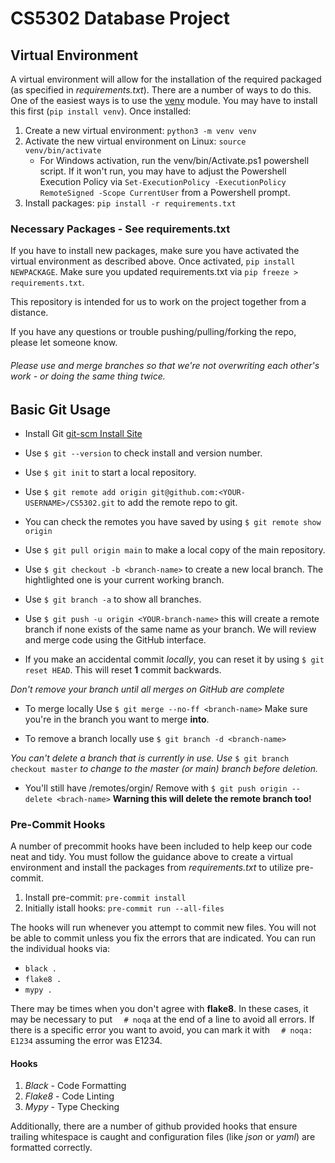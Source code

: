 # CS5302 Database Project

## Virtual Environment
A virtual environment will allow for the installation of the required packaged (as specified in *requirements.txt*). There are a number of ways to do this.  One of the easiest ways is to use the [venv](https://docs.python.org/3/library/venv.html) module.  You may have to install this first (`pip install venv`). Once installed:
1. Create a new virtual environment: `python3 -m venv venv`
1. Activate the new virtual environment on Linux: `source venv/bin/activate`
	* For Windows activation, run the venv/bin/Activate.ps1 powershell script.  If it won't run, you may have to adjust the Powershell Execution Policy via `Set-ExecutionPolicy -ExecutionPolicy RemoteSigned -Scope CurrentUser` from a Powershell prompt.
1. Install packages: `pip install -r requirements.txt`

### Necessary Packages - See requirements.txt
If you have to install new packages, make sure you have activated the virtual environment as described above.  Once activated, `pip install NEWPACKAGE`. Make sure you updated requirements.txt via `pip freeze > requirements.txt`.

This repository is intended for us to work on the project together from a distance.

If you have any questions or trouble pushing/pulling/forking the repo, please let someone know.

###### Please use and merge branches so that we're not overwriting each other's work - or doing the same thing twice.

## Basic Git Usage

- Install Git [git-scm Install Site](https://git-scm.com/book/en/v2/Getting-Started-Installing-Git)

- Use `$ git --version` to check install and version number.

- Use `$ git init` to start a local repository.

- Use `$ git remote add origin git@github.com:<YOUR-USERNAME>/CS5302.git` to add the remote repo to git.

- You can check the remotes you have saved by using `$ git remote show origin`

- Use `$ git pull origin main` to make a local copy of the main repository.

- Use `$ git checkout -b <branch-name>` to create a new local branch. The hightlighted one is your current working branch.

- Use `$ git branch -a` to show all branches.

- Use `$ git push -u origin <YOUR-branch-name>` this will create a remote branch if none exists of the same name as your branch. We will review and merge code using the GitHub interface.

- If you make an accidental commit *locally*, you can reset it by using `$ git reset HEAD`. This will reset **1** commit backwards.

*Don't remove your branch until all merges on GitHub are complete*

- To merge locally Use `$ git merge --no-ff <branch-name>` Make sure you're in the branch you want to merge **into**.

- To remove a branch locally use `$ git branch -d <branch-name>`

*You can't delete a branch that is currently in use. Use* `$ git branch checkout master` *to change to the master (or main) branch before deletion.*

- You'll still have /remotes/orgin/<branch-name> Remove with `$ git push origin --delete <brach-name>` **Warning this will delete the remote branch too!**

### Pre-Commit Hooks
A number of precommit hooks have been included to help keep our code neat and tidy. You must follow the guidance above to create a virtual environment and install the packages from *requirements.txt* to utilize pre-commit.

1. Install pre-commit: `pre-commit install`
1. Initially istall hooks: `pre-commit run --all-files`

The hooks will run whenever you attempt to commit new files. You will not be able to commit unless you fix the errors that are indicated. You can run the individual hooks via:

* `black .`
* `flake8 .`
* `mypy .`

There may be times when you don't agree with **flake8**.  In these cases, it may be necessary to put `  # noqa` at the end of a line to avoid all errors.  If there is a specific error you want to avoid, you can mark it with `  # noqa: E1234` assuming the error was E1234.

#### Hooks
1. *Black* - Code Formatting
1. *Flake8* - Code Linting
1. *Mypy* - Type Checking

Additionally, there are a number of github provided hooks that ensure trailing whitespace is caught and configuration files (like *json* or *yaml*) are formatted correctly.
